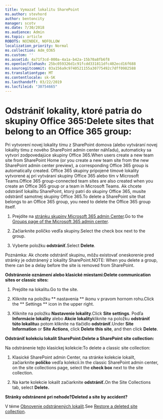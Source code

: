```yaml
---
title: Vymazať lokalitu SharePoint
ms.author: stevhord
author: bentoncity
manager: scotv
ms.date: 7/30/2018
ms.audience: Admin
ms.topic: article
ROBOTS: NOINDEX, NOFOLLOW
localization_priority: Normal
ms.collection: Adm_O365
ms.custom: ''
ms.assetid: 4a71f3cd-000a-4a1a-b42a-15b70a8fb6f8
ms.openlocfilehash: 25bc059326d1c91fcdd331811dfc402ecd16f688
ms.sourcegitcommit: 03a156a9c9740521155a30775492c7dff0982588
ms.translationtype: MT
ms.contentlocale: sk-SK
ms.lasthandoff: 03/22/2019
ms.locfileid: "30754665"
---
```

# <a name="delete-sites-that-belong-to-an-office-365-group"></a><span data-ttu-id="5372d-102">Odstrániť lokality, ktoré patria do skupiny Office 365:</span><span class="sxs-lookup"><span data-stu-id="5372d-102">Delete sites that belong to an Office 365 group:</span></span>

<span data-ttu-id="5372d-103">Pri vytvorení novej lokality tímu z SharePoint domova (alebo vytváraní novej lokality tímu z nového SharePoint admin center náhľadu), automaticky sa vytvorí zodpovedajúce skupiny Office 365.</span><span class="sxs-lookup"><span data-stu-id="5372d-103">When users create a new team site from SharePoint Home (or you create a new team site from the new SharePoint admin center preview), a corresponding Office 365 group is automatically created.</span></span> <span data-ttu-id="5372d-104">Office 365 skupiny pripojené tímové lokality vytvorené aj pri vytváraní skupiny Office 365 alebo tím v Microsoft Teams.</span><span class="sxs-lookup"><span data-stu-id="5372d-104">Office 365 group-connected team sites are also created when you create an Office 365 group or a team in Microsoft Teams.</span></span> <span data-ttu-id="5372d-105">Ak chcete odstrániť lokalitu SharePoint, ktorý patrí do skupiny Office 365, musíte odstrániť samotnej skupiny Office 365.</span><span class="sxs-lookup"><span data-stu-id="5372d-105">To delete a SharePoint site that belongs to an Office 365 group, you need to delete the Office 365 group itself.</span></span> 
  
1. <span data-ttu-id="5372d-106">Prejdite na [stránku skupiny Microsoft 365 admin Center](https://portal.office.com/adminportal/home#/groups).</span><span class="sxs-lookup"><span data-stu-id="5372d-106">Go to the [Groups page of the Microsoft 365 admin center](https://portal.office.com/adminportal/home#/groups).</span></span>
    
2. <span data-ttu-id="5372d-107">Začiarknite políčko vedľa skupiny.</span><span class="sxs-lookup"><span data-stu-id="5372d-107">Select the check box next to the group.</span></span>
    
3. <span data-ttu-id="5372d-108">Vyberte položku **odstrániť**.</span><span class="sxs-lookup"><span data-stu-id="5372d-108">Select **Delete**.</span></span>
    
<span data-ttu-id="5372d-109">Poznámka: Ak chcete odstrániť skupinu, môžu existovať oneskorenie pred stránky je odstránený z lokality SharePoint.</span><span class="sxs-lookup"><span data-stu-id="5372d-109">NOTE: When you delete a group, there can be a delay before the site is removed from SharePoint.</span></span>
  
<span data-ttu-id="5372d-110">**Odstránenie oznámení alebo klasické miestami:**</span><span class="sxs-lookup"><span data-stu-id="5372d-110">**Delete communication sites or classic sites:**</span></span>

1. <span data-ttu-id="5372d-111">Prejdite na lokalitu.</span><span class="sxs-lookup"><span data-stu-id="5372d-111">Go to the site.</span></span>
  
2. <span data-ttu-id="5372d-112">Kliknite na položku \*\* nastavenia \*\* ikonu v pravom hornom rohu.</span><span class="sxs-lookup"><span data-stu-id="5372d-112">Click the \*\* Settings \*\* icon in the upper right.</span></span> 
  
3. <span data-ttu-id="5372d-113">Kliknite na položku **Nastavenie lokality**.</span><span class="sxs-lookup"><span data-stu-id="5372d-113">Click **Site settings**.</span></span> <span data-ttu-id="5372d-114">Podľa **Informácie lokality** alebo **Akcie lokality**kliknite na položku **odstrániť túto lokalitu**a potom kliknite na tlačidlo **odstrániť**.</span><span class="sxs-lookup"><span data-stu-id="5372d-114">Under **Site Information** or **Site Actions**, click **Delete this site**, and then click **Delete**.</span></span>
  
<span data-ttu-id="5372d-115">**Odstrániť kolekciu lokalít SharePoint:**</span><span class="sxs-lookup"><span data-stu-id="5372d-115">**Delete a SharePoint site collection:**</span></span>

<span data-ttu-id="5372d-116">Na odstránenie tejto klasickej kolekcie:</span><span class="sxs-lookup"><span data-stu-id="5372d-116">To delete a classic site collection:</span></span>
  
1. <span data-ttu-id="5372d-117">Klasické SharePoint admin Center, na stránke kolekcie lokalít, začiarknite **políčko** vedľa kolekcii.</span><span class="sxs-lookup"><span data-stu-id="5372d-117">In the classic SharePoint admin center, on the site collections page, select the **check box** next to the site collection.</span></span> 
    
2. <span data-ttu-id="5372d-118">Na karte kolekcie lokalít začiarknite **odstrániť.**</span><span class="sxs-lookup"><span data-stu-id="5372d-118">On the Site Collections tab, select **Delete.**</span></span>
    
<span data-ttu-id="5372d-119">**Stránky odstránené pri nehode?**</span><span class="sxs-lookup"><span data-stu-id="5372d-119">**Deleted a site by accident?**</span></span>

<span data-ttu-id="5372d-120">V téme [Obnovenie odstránených lokalít](https://go.microsoft.com/fwlink/?linkid=867660).</span><span class="sxs-lookup"><span data-stu-id="5372d-120">See [Restore a deleted site collection](https://go.microsoft.com/fwlink/?linkid=867660).</span></span>
  

